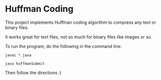 # Huffman Coding 

This project implements Huffman coding algorithm to compress any text or binary files. 

It works great for text files, not so much for binary files like images or so. 

To run the program, do the following in the command line:

`javac *.java`

`java huffmanSubmit`

Then follow the directions :) 